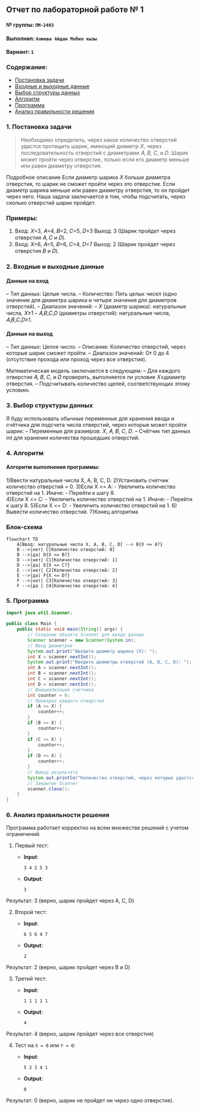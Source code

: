 ## Отчет по лабораторной работе № 1

#### № группы: `ПМ-2403`

#### Выполнил: `Алиева Айдан Мобил кызы`

#### Вариант: `1`

### Cодержание:

- [Постановка задачи](#1-постановка-задачи)
- [Входные и выходные данные](#2-входные-и-выходные-данные)
- [Выбор структуры данных](#3-выбор-структуры-данных)
- [Алгоритм](#4-алгоритм)
- [Программа](#5-программа)
- [Анализ правильности решения](#6-анализ-правильности-решения)

### 1. Постановка задачи

> Необходимо определить, через какое количество отверстий удастся протащить шарик, имеющий диаметр 𝑋, через последовательность отверстий с диаметрами 𝐴, 𝐵, 𝐶, и 𝐷. Шарик может пройти через отверстие, только если его диаметр меньше или равен диаметру отверстия.

Подробное описание
Если диаметр шарика 𝑋 больше диаметра отверстия, то шарик не сможет пройти через это отверстие. Если диаметр шарика меньше или равен диаметру отверстия, то он пройдет через него. Наша задача заключается в том, чтобы подсчитать, через сколько отверстий шарик пройдет.

### Примеры:
1. Вход: 𝑋=3, 𝐴=4, 𝐵=2, 𝐶=5, 𝐷=3
Выход: 3 (Шарик пройдет через отверстия 𝐴, 𝐶 и 𝐷).
2. Вход: 𝑋=6, 𝐴=5, 𝐵=6, 𝐶=4, 𝐷=7
Выход: 2 (Шарик пройдет через отверстия 𝐵 и 𝐷).

### 2. Входные и выходные данные

#### Данные на вход

– Тип данных: Целые числа.
– Количество: Пять целых чисел (одно значение для диаметра шарика и четыре значения для диаметров отверстий).
– Диапазон значений:
– 𝑋 (диаметр шарика): натуральные числа, 𝑋≥1
– 𝐴,𝐵,𝐶,𝐷 (диаметры отверстий): натуральные числа, 𝐴,𝐵,𝐶,𝐷≥1.

#### Данные на выход
– Тип данных: Целое число.
– Описание: Количество отверстий, через которые шарик сможет пройти.
– Диапазон значений: От 0 до 4 (отсутствие прохода или проход через все отверстия).

Математическая модель заключается в следующем:
– Для каждого отверстия 𝐴, 𝐵, 𝐶, и 𝐷 проверять, выполняется ли условие 𝑋≤диаметр отверстия.
– Подсчитывать количество щелей, соответствующих этому условию.

### 3. Выбор структуры данных

Я буду использовать обычные переменные для хранения ввода и счётчика для подсчета числа отверстий, через которые может пройти шарик:
– Переменные для размеров: 𝑋, 𝐴, 𝐵, 𝐶, 𝐷.
– Счётчик тип данных int для хранения количества прошедших отверстий.

### 4. Алгоритм

#### Алгоритм выполнения программы:
1)Ввести натуральные числа X, A, B, C, D.
2)Установить счетчик количество отверстий = 0.
3)Если X <= A: - Увеличить количество отверстий на 1.              Иначе: - Перейти к шагу 8.                   
4)Если X <= C: - Увеличить количество отверстий на 1.              Иначе: - Перейти к шагу 8.
5)Если X <= D: - Увеличить количество отверстий на 1.
6) Вывести количество отверстий.
7)Конец алгоритма
### Блок-схема
```mermaid
flowchart TD
    A[Ввод: натуральные числа X, A, B, C, D] --> B{X <= A?}
    B -->|нет| C[Количество отверстий: 0]
    B -->|да| D{X <= B?}
    D -->|нет| C1[Количество отверстий: 1]
    D -->|да| E{X <= C?}
    E -->|нет| C2[Количество отверстий: 2]
    E -->|да| F{X <= D?}
    F -->|нет| C3[Количество отверстий: 3]
    F -->|да | C4[Количество отверстий: 4]
  ```
### 5. Программа

```java
import java.util.Scanner;

public class Main {
    public static void main(String[] args) {
        // Создание объекта Scanner для ввода данных
        Scanner scanner = new Scanner(System.in);
        // Ввод диаметров
        System.out.print("Введите диаметр шарика (X): ");
        int X = scanner.nextInt();
        System.out.print("Введите диаметры отверстий (A, B, C, D): ");
        int A = scanner.nextInt();
        int B = scanner.nextInt();
        int C = scanner.nextInt();
        int D = scanner.nextInt();
        // Инициализация счетчика
        int counter = 0;
        // Проверка каждого отверстия
        if (A >= X) {
            counter++;
        }
        if (B >= X) {
            counter++;
        }
        if (C >= X) {
            counter++;
        }
        if (D >= X) {
            counter++;
        }
        // Вывод результата
        System.out.println("Количество отверстий, через которые удастся протащить шарик: " + counter);
        // Закрытие Scanner
        scanner.close();
    }
}
```

### 6. Анализ правильности решения

Программа работает корректно на всем множестве решений с учетом ограничений.

1. Первый тест:

    - **Input**:
        ```
        3 4 2 5 3
        ```

    - **Output**:
        ```
        3
        ```
 Результат: 3 (верно, шарик пройдет через A, C, D)

2. Второй тест:

    - **Input**:
        ```
        6 5 6 4 7
        ```

    - **Output**:
        ```
        2
        ```
  Результат: 2 (верно, шарик пройдет через B и D)

3. Третий тест:

    - **Input**:
        ```
        1 1 1 1 1 
        ```

    - **Output**:
        ```
        4
        ```
  Результат: 4 (верно, шарик пройдет через все отверстия)

4. Тест на `X = 0` или `Y = 0`:

    - **Input**:
        ```
        5 2 3 4 1
        ```

    - **Output**:
        ```
        0
        ```
 Результат: 0 (верно, шарик не пройдет ни через одно отверстие). 

